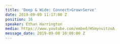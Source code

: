 ```yaml
---
title: 'Deep & Wide: Connect>Grow>Serve'
date: 2019-09-09 11:17:00 Z
position: 16
speaker: Ethan Harrington
media: https://www.youtube.com/embed/HSmynvitzoA
message_date: 2019-09-08 10:00:00 Z
---
```


